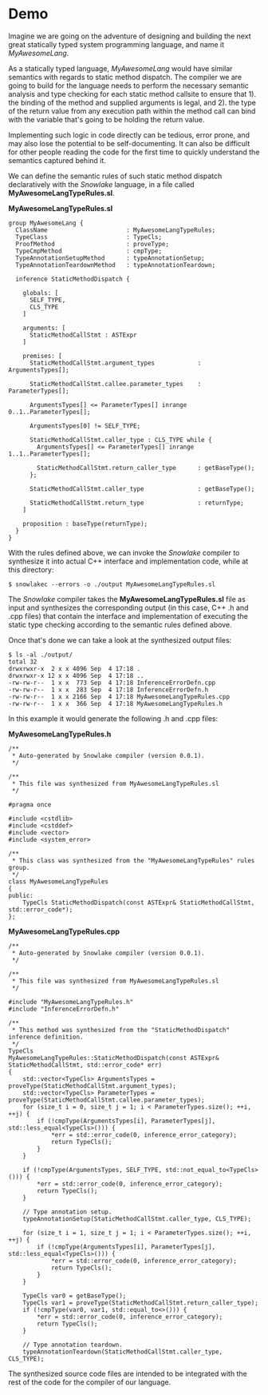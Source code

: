 # Demo

Imagine we are going on the adventure of designing and building the next great
statically typed system programming language, and name it *MyAwesomeLang*.

As a statically typed language, *MyAwesomeLang* would have similar semantics with
regards to static method dispatch. The compiler we are going to build for the
language needs to perform the necessary semantic analysis and type checking for
each static method callsite to ensure that 1). the binding of the method and
supplied arguments is legal, and 2). the type of the return value from any
execution path within the method call can bind with the variable that's going
to be holding the return value.

Implementing such logic in code directly can be tedious, error prone, and may
also lose the potential to be self-documenting. It can also be difficult for
other people reading the code for the first time to quickly understand the
semantics captured behind it.

We can define the semantic rules of such static method dispatch declaratively
with the *Snowlake* language, in a file called **MyAwesomeLangTypeRules.sl**.

**MyAwesomeLangTypeRules.sl**

```
group MyAwesomeLang {
  ClassName                      : MyAwesomeLangTypeRules;
  TypeClass                      : TypeCls;
  ProofMethod                    : proveType;
  TypeCmpMethod                  : cmpType;
  TypeAnnotationSetupMethod      : typeAnnotationSetup;
  TypeAnnotationTeardownMethod   : typeAnnotationTeardown;

  inference StaticMethodDispatch {

    globals: [
      SELF_TYPE,
      CLS_TYPE
    ]

    arguments: [
      StaticMethodCallStmt : ASTExpr
    ]

    premises: [
      StaticMethodCallStmt.argument_types            : ArgumentsTypes[];

      StaticMethodCallStmt.callee.parameter_types    : ParameterTypes[];

      ArgumentsTypes[] <= ParameterTypes[] inrange 0..1..ParameterTypes[];

      ArgumentsTypes[0] != SELF_TYPE;

      StaticMethodCallStmt.caller_type : CLS_TYPE while {
        ArgumentsTypes[] <= ParameterTypes[] inrange 1..1..ParameterTypes[];

        StaticMethodCallStmt.return_caller_type      : getBaseType();
      };

      StaticMethodCallStmt.caller_type               : getBaseType();

      StaticMethodCallStmt.return_type               : returnType;
    ]

    proposition : baseType(returnType);
  }
}
```

With the rules defined above, we can invoke the *Snowlake* compiler to
synthesize it into actual C++ interface and implementation code, while
at this directory:

```
$ snowlakec --errors -o ./output MyAwesomeLangTypeRules.sl
```

The *Snowlake* compiler takes the **MyAwesomeLangTypeRules.sl** file as input
and synthesizes the corresponding output (in this case, C++ .h and .cpp files)
that contain the interface and implementation of executing the static type
checking according to the semantic rules defined above.

Once that's done we can take a look at the synthesized output files:

```
$ ls -al ./output/
total 32
drwxrwxr-x  2 x x 4096 Sep  4 17:18 .
drwxrwxr-x 12 x x 4096 Sep  4 17:18 ..
-rw-rw-r--  1 x x  773 Sep  4 17:18 InferenceErrorDefn.cpp
-rw-rw-r--  1 x x  283 Sep  4 17:18 InferenceErrorDefn.h
-rw-rw-r--  1 x x 2166 Sep  4 17:18 MyAwesomeLangTypeRules.cpp
-rw-rw-r--  1 x x  366 Sep  4 17:18 MyAwesomeLangTypeRules.h
```

In this example it would generate the following .h and .cpp files:

**MyAwesomeLangTypeRules.h**

```
/**
 * Auto-generated by Snowlake compiler (version 0.0.1).
 */

/**
 * This file was synthesized from MyAwesomeLangTypeRules.sl
 */

#pragma once

#include <cstdlib>
#include <cstddef>
#include <vector>
#include <system_error>

/**
 * This class was synthesized from the "MyAwesomeLangTypeRules" rules group.
 */
class MyAwesomeLangTypeRules
{
public:
    TypeCls StaticMethodDispatch(const ASTExpr& StaticMethodCallStmt, std::error_code*);
};
```

**MyAwesomeLangTypeRules.cpp**

```
/**
 * Auto-generated by Snowlake compiler (version 0.0.1).
 */

/**
 * This file was synthesized from MyAwesomeLangTypeRules.sl
 */

#include "MyAwesomeLangTypeRules.h"
#include "InferenceErrorDefn.h"

/**
 * This method was synthesized from the "StaticMethodDispatch" inference definition.
 */
TypeCls
MyAwesomeLangTypeRules::StaticMethodDispatch(const ASTExpr& StaticMethodCallStmt, std::error_code* err)
{
    std::vector<TypeCls> ArgumentsTypes = proveType(StaticMethodCallStmt.argument_types);
    std::vector<TypeCls> ParameterTypes = proveType(StaticMethodCallStmt.callee.parameter_types);
    for (size_t i = 0, size_t j = 1; i < ParameterTypes.size(); ++i, ++j) {
        if (!cmpType(ArgumentsTypes[i], ParameterTypes[j], std::less_equal<TypeCls>())) {
            *err = std::error_code(0, inference_error_category);
            return TypeCls();
        }
    }

    if (!cmpType(ArgumentsTypes, SELF_TYPE, std::not_equal_to<TypeCls>())) {
        *err = std::error_code(0, inference_error_category);
        return TypeCls();
    }

    // Type annotation setup.
    typeAnnotationSetup(StaticMethodCallStmt.caller_type, CLS_TYPE);

    for (size_t i = 1, size_t j = 1; i < ParameterTypes.size(); ++i, ++j) {
        if (!cmpType(ArgumentsTypes[i], ParameterTypes[j], std::less_equal<TypeCls>())) {
            *err = std::error_code(0, inference_error_category);
            return TypeCls();
        }
    }

    TypeCls var0 = getBaseType();
    TypeCls var1 = proveType(StaticMethodCallStmt.return_caller_type);
    if (!cmpType(var0, var1, std::equal_to<>())) {
        *err = std::error_code(0, inference_error_category);
        return TypeCls();
    }

    // Type annotation teardown.
    typeAnnotationTeardown(StaticMethodCallStmt.caller_type, CLS_TYPE);
```

The synthesized source code files are intended to be integrated with the
rest of the code for the compiler of our language.
